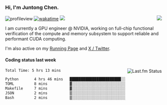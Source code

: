 ### Hi, I'm Juntong Chen.

<img align="right" src="https://jtchen-github-readme-stats.vercel.app/api?username=jtchen2k&show_icons=false&count_private=true&hide_title=true&theme=shadow_blue&card_width=400" />

![profileview](https://komarev.com/ghpvc/?username=jtchen2k&label=profile+views&base=2800)
[![wakatime](https://wakatime.com/badge/user/13f46274-19b5-4f27-aeb5-2a5cef060c5b.svg)](https://wakatime.com/@13f46274-19b5-4f27-aeb5-2a5cef060c5b)
![](https://hit.yhype.me/github/profile?user_id=11037722)

I am currently a GPU engineer @ NVIDIA, working on full-chip functional verification of the compute and memory subsystem to support reliable and performant CUDA computing.

I'm also active on my [Running Page](https://run.jtchen.io) and [X / Twitter](https://x.com/jtchen2k).

#### Coding status last week

<a href="https://www.last.fm/user/BillChen2K">
   <img align="right" src="https://lastfm-recently-played.vercel.app/api?user=BillChen2K&count=2&width=300&header_size=compact" alt="Last.fm Status">
</a>

<!--START_SECTION:waka-->

```txt
Total Time: 5 hrs 13 mins

Python       4 hrs 46 mins   ███████████████████████░░   91.57 %
TOML         8 mins          ▓░░░░░░░░░░░░░░░░░░░░░░░░   02.83 %
Makefile     7 mins          ▓░░░░░░░░░░░░░░░░░░░░░░░░   02.35 %
JSON         2 mins          ▒░░░░░░░░░░░░░░░░░░░░░░░░   00.93 %
Bash         2 mins          ▒░░░░░░░░░░░░░░░░░░░░░░░░   00.89 %
```

<!--END_SECTION:waka-->

<!--

<div>
<a href="https://spotify-now-playing.billchen2k.vercel.app/now-playing?open">
   <img align="right" src="https://spotify-now-playing.billchen2k.vercel.app/now-playing" width="540" height="64" alt="Now Playing">
</a>
</div>

<div>
<p align="right"><code>Now playing on Spotify: </code></p>
</div>

**BillChen2K/BillChen2K** is a ✨ _special_ ✨ repository because its `README.md` (this file) appears on your GitHub profile.

Here are some ideas to get you started:

- 🔭 I’m currently working on ...
- 🌱 I’m currently learning ...
- 👯 I’m looking to collaborate on ...
- 🤔 I’m looking for help with ...
- 💬 Ask me about ...
- 📫 How to reach me: ...
- 😄 Pronouns: ...
- ⚡ Fun fact: ...
-->
